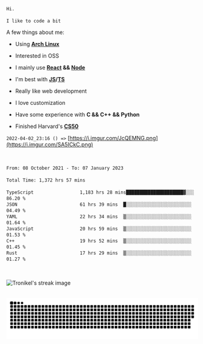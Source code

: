 ```
Hi.

I like to code a bit
```

A few things about me:

-   Using **[Arch Linux](https://archlinux.org/)**

-   Interested in OSS

-   I mainly use **[React](https://reactjs.org/) && [Node](https://nodejs.org/en/)**

-   I'm best with **[JS](https://www.javascript.com/)/[TS](https://www.typescriptlang.org/)**

-   Really like web development

-   I love customization

-   Have some experience with **C && C++ && Python**

-   Finished Harvard's **[CS50](https://cs50.harvard.edu)**

`2022-04-02_23:16 () =>` [https://i.imgur.com/JcQEMNG.png](https://i.imgur.com/SA5ICkC.png)

<br>

<!--START_SECTION:waka-->

```text
From: 08 October 2021 - To: 07 January 2023

Total Time: 1,372 hrs 57 mins

TypeScript                 1,183 hrs 28 mins█████████████████████▓░░░   86.20 %
JSON                       61 hrs 39 mins  █░░░░░░░░░░░░░░░░░░░░░░░░   04.49 %
YAML                       22 hrs 34 mins  ▒░░░░░░░░░░░░░░░░░░░░░░░░   01.64 %
JavaScript                 20 hrs 59 mins  ▒░░░░░░░░░░░░░░░░░░░░░░░░   01.53 %
C++                        19 hrs 52 mins  ▒░░░░░░░░░░░░░░░░░░░░░░░░   01.45 %
Rust                       17 hrs 29 mins  ▒░░░░░░░░░░░░░░░░░░░░░░░░   01.27 %
```

<!--END_SECTION:waka-->

<br>

<p><img align="center" src="https://github-readme-streak-stats.herokuapp.com/?user=Tronikelis&theme=dark" alt="Tronikel's streak image" /></p>

<br>

<img title="" src="https://raw.githubusercontent.com/Tronikelis/Tronikelis/output/github-contribution-grid-snake.svg" alt="very cool snake thingey" data-align="left">
